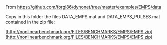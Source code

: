 From https://github.com/forgi86/dynonet/tree/master/examples/EMPS/data

Copy in this folder the files DATA_EMPS.mat and DATA_EMPS_PULSES.mat contained in the zip file:

[http://nonlinearbenchmark.org/FILES/BENCHMARKS/EMPS/EMPS.zip](http://nonlinearbenchmark.org/FILES/BENCHMARKS/EMPS/EMPS.zip)
